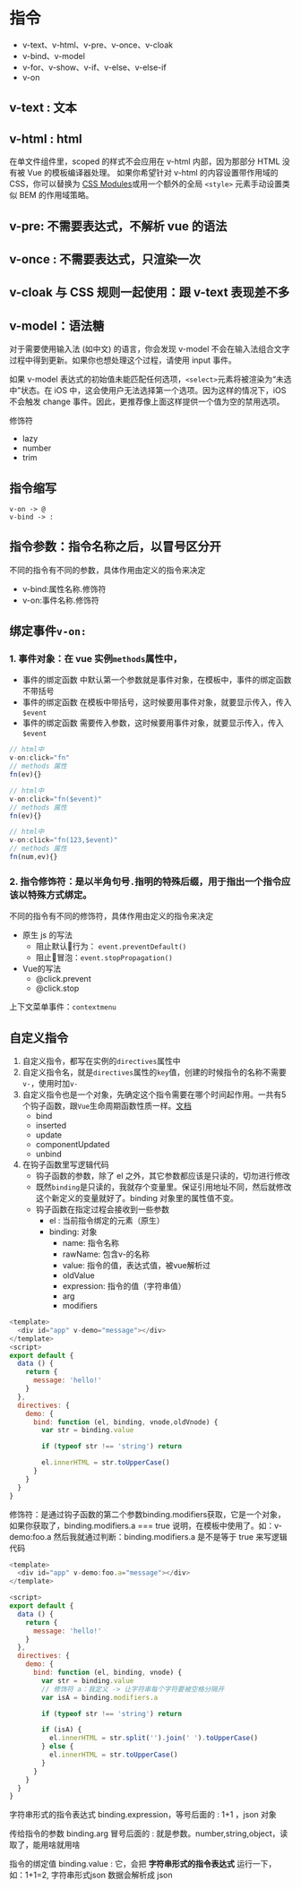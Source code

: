 # 指令

- v-text、v-html、v-pre、v-once、v-cloak
- v-bind、v-model
- v-for、v-show、v-if、v-else、v-else-if
- v-on

## v-text : 文本

## v-html : html

在单文件组件里，scoped 的样式不会应用在 v-html 内部，因为那部分 HTML 没有被 Vue 的模板编译器处理。
如果你希望针对 v-html 的内容设置带作用域的 CSS，你可以替换为 [CSS Modules](https://vue-loader.vuejs.org/en/features/css-modules.html)或用一个额外的全局 `<style>` 元素手动设置类似 BEM 的作用域策略。

## v-pre: 不需要表达式，不解析 vue 的语法

## v-once : 不需要表达式，只渲染一次

## v-cloak 与 CSS 规则一起使用：跟 v-text 表现差不多

## v-model：语法糖

对于需要使用输入法 (如中文) 的语言，你会发现 v-model 不会在输入法组合文字过程中得到更新。如果你也想处理这个过程，请使用 input 事件。

如果 v-model 表达式的初始值未能匹配任何选项，`<select>`元素将被渲染为“未选中”状态。在 iOS 中，这会使用户无法选择第一个选项。因为这样的情况下，iOS 不会触发 change 事件。因此，更推荐像上面这样提供一个值为空的禁用选项。

修饰符

- lazy
- number
- trim

## 指令缩写

    v-on -> @
    v-bind -> :

## 指令参数：指令名称之后，以冒号区分开

不同的指令有不同的参数，具体作用由定义的指令来决定

- v-bind:属性名称.修饰符
- v-on:事件名称.修饰符

## 绑定事件`v-on:`

### 1. 事件对象：在 vue 实例`methods`属性中，

- 事件的绑定函数 中默认第一个参数就是事件对象，在模板中，事件的绑定函数不带括号
- 事件的绑定函数 在模板中带括号，这时候要用事件对象，就要显示传入，传入`$event`
- 事件的绑定函数 需要传入参数，这时候要用事件对象，就要显示传入，传入`$event`

```javascript
// html中
v-on:click="fn"
// methods 属性
fn(ev){}

// html中
v-on:click="fn($event)"
// methods 属性
fn(ev){}

// html中
v-on:click="fn(123,$event)"
// methods 属性
fn(num,ev){}

```

### 2. 指令修饰符：是以半角句号`.`指明的特殊后缀，用于指出一个指令应该以特殊方式绑定。

不同的指令有不同的修饰符，具体作用由定义的指令来决定

- 原生 js 的写法
  - 阻止默认行为： `event.preventDefault()`
  - 阻止冒泡：`event.stopPropagation()`
- Vue的写法
  - @click.prevent
  - @click.stop


上下文菜单事件：`contextmenu`

## 自定义指令

1. 自定义指令，都写在实例的`directives`属性中
2. 自定义指令名，就是`directives`属性的`key`值，创建的时候指令的名称不需要`v-`，使用时加`v-`
3. 自定义指令也是一个对象，先确定这个指令需要在哪个时间起作用。一共有5个钩子函数，跟`Vue`生命周期函数性质一样。[文档](https://cn.vuejs.org/v2/guide/custom-directive.html#%E9%92%A9%E5%AD%90%E5%87%BD%E6%95%B0)
    - bind
    - inserted
    - update
    - componentUpdated
    - unbind
4. 在钩子函数里写逻辑代码
    - 钩子函数的参数，除了 el 之外，其它参数都应该是只读的，切勿进行修改
    - 既然`binding`是只读的，我就存个变量里。保证引用地址不同，然后就修改这个新定义的变量就好了。binding 对象里的属性值不变。
    - 钩子函数在指定过程会接收到一些参数
      - el : 当前指令绑定的元素（原生）
      - binding: 对象
        -  name: 指令名称
        -  rawName: 包含v-的名称
        -  value: 指令的值，表达式值，被vue解析过
        -  oldValue
        -  expression: 指令的值（字符串值）
        -  arg
        -  modifiers

```javascript
<template>
  <div id="app" v-demo="message"></div>
</template>
<script>
export default {
  data () {
    return {
      message: 'hello!'
    }
  },
  directives: {
    demo: {
      bind: function (el, binding, vnode,oldVnode) {
        var str = binding.value

        if (typeof str !== 'string') return

        el.innerHTML = str.toUpperCase()
      }
    }
  }
}
```

修饰符：是通过钩子函数的第二个参数binding.modifiers获取，它是一个对象，如果你获取了，binding.modifiers.a === true 说明，在模板中使用了。如：v-demo:foo.a
然后我就通过判断：binding.modifiers.a 是不是等于 true
来写逻辑代码

```javascript
<template>
  <div id="app" v-demo:foo.a="message"></div>
</template>

<script>
export default {
  data () {
    return {
      message: 'hello!'
    }
  },
  directives: {
    demo: {
      bind: function (el, binding, vnode) {
        var str = binding.value
        // 修饰符 a：我定义 -> 让字符串每个字符要被空格分隔开
        var isA = binding.modifiers.a

        if (typeof str !== 'string') return

        if (isA) {
          el.innerHTML = str.split('').join(' ').toUpperCase()
        } else {
          el.innerHTML = str.toUpperCase()
        }
      }
    }
  }
}
```


字符串形式的指令表达式 binding.expression，等号后面的 : 1+1 ，json 对象

传给指令的参数 binding.arg 冒号后面的 : 就是参数。number,string,object，读取了，能用啥就用啥

指令的绑定值 binding.value : 它，会把 **字符串形式的指令表达式** 运行一下，如：1+1=2, 字符串形式json 数据会解析成 json